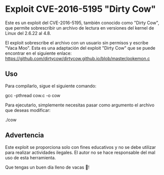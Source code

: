 # Exploit CVE-2016-5195 "Dirty Cow"

Este es un exploit del CVE-2016-5195, también conocido como "Dirty Cow", que permite sobrescribir un archivo de lectura en versiones del kernel de Linux del 2.6.22 al 4.8.

El exploit sobrescribe el archivo con un usuario sin permisos y escribe "Vaca Moo". Esta es una adaptación del exploit "Dirty Cow" que se puede encontrar en el siguiente enlace: https://github.com/dirtycow/dirtycow.github.io/blob/master/pokemon.c

## Uso

Para compilarlo, sigue el siguiente comando:

gcc -pthread cow.c -o cow

Para ejecutarlo, simplemente necesitas pasar como argumento el archivo que deseas modificar:

./cow <archivo>

## Advertencia

Este exploit se proporciona solo con fines educativos y no se debe utilizar para realizar actividades ilegales. El autor no se hace responsable del mal uso de esta herramienta.

Que tengas un buen día lleno de vacas 🐄!
